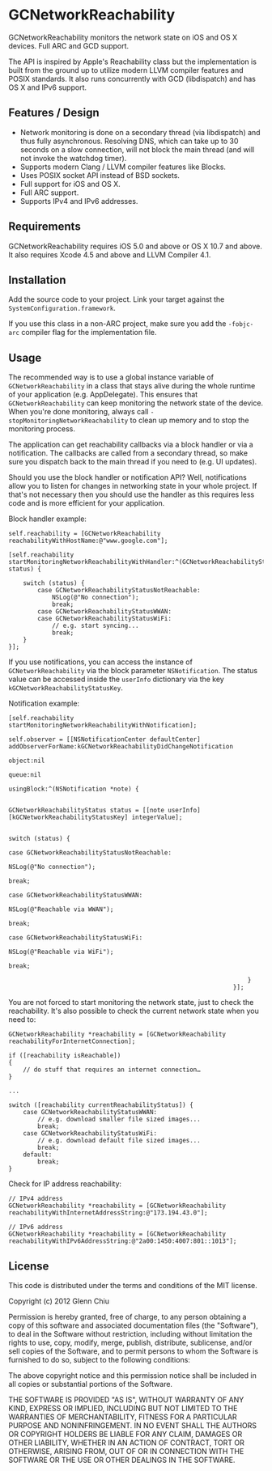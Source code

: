 GCNetworkReachability
=====================

GCNetworkReachability monitors the network state on iOS and OS X devices. Full ARC and GCD support.

The API is inspired by Apple's Reachability class but the implementation is built from the ground up to utilize modern LLVM compiler features and POSIX standards. It also runs concurrently with GCD (libdispatch) and has OS X and IPv6 support.

Features / Design
-----------------
* Network monitoring is done on a secondary thread (via libdispatch) and thus fully asynchronous. Resolving DNS, which can take up to 30 seconds on a slow connection, will not block the main thread (and will not invoke the watchdog timer).
* Supports modern Clang / LLVM compiler features like Blocks.
* Uses POSIX socket API instead of BSD sockets.
* Full support for iOS and OS X.
* Full ARC support.
* Supports IPv4 and IPv6 addresses.

Requirements
------------
GCNetworkReachability requires iOS 5.0 and above or OS X 10.7 and above. It also requires Xcode 4.5 and above and LLVM Compiler 4.1.

Installation
------------
Add the source code to your project. Link your target against the `SystemConfiguration.framework`.

If you use this class in a non-ARC project, make sure you add the `-fobjc-arc` compiler flag for the implementation file.

Usage
-----
The recommended way is to use a global instance variable of `GCNetworkReachability` in a class that stays alive during the whole runtime of your application (e.g. AppDelegate). This ensures that `GCNetworkReachability` can keep monitoring the network state of the device. When you're done monitoring, always call `-stopMonitoringNetworkReachability` to clean up memory and to stop the monitoring process.

The application can get reachability callbacks via a block handler or via a notification. The callbacks are called from a secondary thread, so make sure you dispatch back to the main thread if you need to (e.g. UI updates).

Should you use the block handler or notification API? Well, notifications allow you to listen for changes in networking state in your whole project. If that's not necessary then you should use the handler as this requires less code and is more efficient for your application.

Block handler example:

```
self.reachability = [GCNetworkReachability reachabilityWithHostName:@"www.google.com"];

[self.reachability startMonitoringNetworkReachabilityWithHandler:^(GCNetworkReachabilityStatus status) {
        
    switch (status) {
        case GCNetworkReachabilityStatusNotReachable:
            NSLog(@"No connection");
            break;
        case GCNetworkReachabilityStatusWWAN:
        case GCNetworkReachabilityStatusWiFi:
            // e.g. start syncing...
            break;
    }
}];
```
If you use notifications, you can access the instance of `GCNetworkReachability` via the block parameter `NSNotification`. The status value can be accessed inside the `userInfo` dictionary via the key `kGCNetworkReachabilityStatusKey`.

Notification example:

```
[self.reachability startMonitoringNetworkReachabilityWithNotification];

self.observer = [[NSNotificationCenter defaultCenter] addObserverForName:kGCNetworkReachabilityDidChangeNotification
                                                                  object:nil
                                                                   queue:nil
                                                              usingBlock:^(NSNotification *note) {
                                                                  
                                                                  GCNetworkReachabilityStatus status = [[note userInfo][kGCNetworkReachabilityStatusKey] integerValue];
                                                                  
                                                                  switch (status) {
                                                                      case GCNetworkReachabilityStatusNotReachable:
                                                                          NSLog(@"No connection");
                                                                          break;
                                                                      case GCNetworkReachabilityStatusWWAN:
                                                                          NSLog(@"Reachable via WWAN");
                                                                          break;
                                                                      case GCNetworkReachabilityStatusWiFi:
                                                                          NSLog(@"Reachable via WiFi");
                                                                          break;
                                                                      
                                                                  }
                                                              }];
```

You are not forced to start monitoring the network state, just to check the reachability. It's also possible to check the current network state when you need to:

```
GCNetworkReachability *reachability = [GCNetworkReachability reachabilityForInternetConnection];

if ([reachability isReachable])
{
	// do stuff that requires an internet connection…
}

...

switch ([reachability currentReachabilityStatus]) {
    case GCNetworkReachabilityStatusWWAN:
        // e.g. download smaller file sized images...
        break;
    case GCNetworkReachabilityStatusWiFi:
        // e.g. download default file sized images...
        break;
    default:
        break;
}
```
Check for IP address reachability:

```
// IPv4 address
GCNetworkReachability *reachability = [GCNetworkReachability reachabilityWithInternetAddressString:@"173.194.43.0"];

// IPv6 address
GCNetworkReachability *reachability = [GCNetworkReachability reachabilityWithIPv6AddressString:@"2a00:1450:4007:801::1013"];
```

License
-------

This code is distributed under the terms and conditions of the MIT license.

Copyright (c) 2012 Glenn Chiu

Permission is hereby granted, free of charge, to any person obtaining a copy
of this software and associated documentation files (the "Software"), to deal
in the Software without restriction, including without limitation the rights
to use, copy, modify, merge, publish, distribute, sublicense, and/or sell
copies of the Software, and to permit persons to whom the Software is
furnished to do so, subject to the following conditions:

The above copyright notice and this permission notice shall be included in
all copies or substantial portions of the Software.

THE SOFTWARE IS PROVIDED "AS IS", WITHOUT WARRANTY OF ANY KIND, EXPRESS OR
IMPLIED, INCLUDING BUT NOT LIMITED TO THE WARRANTIES OF MERCHANTABILITY,
FITNESS FOR A PARTICULAR PURPOSE AND NONINFRINGEMENT. IN NO EVENT SHALL THE
AUTHORS OR COPYRIGHT HOLDERS BE LIABLE FOR ANY CLAIM, DAMAGES OR OTHER
LIABILITY, WHETHER IN AN ACTION OF CONTRACT, TORT OR OTHERWISE, ARISING FROM,
OUT OF OR IN CONNECTION WITH THE SOFTWARE OR THE USE OR OTHER DEALINGS IN
THE SOFTWARE.